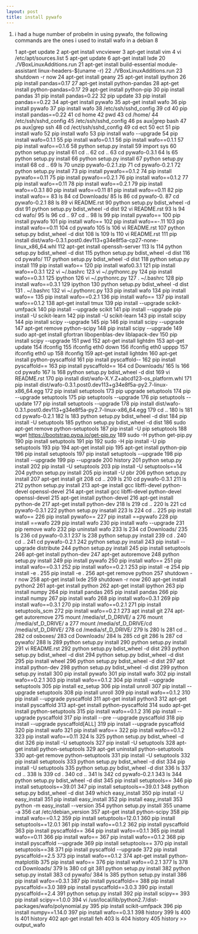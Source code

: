 ```yaml
---
layout: post
title: install pywafo
---
```


1. i had a huge number of probelm in using pywafo, the following commands are the ones i used to install wafo in a debian 8



    1  apt-get update
    2  apt-get install vncviewer
    3  apt-get install vim
    4  vi /etc/apt/sources.list
    5  apt-get update
    6  apt-get install lxde
   20  ./VBoxLinuxAdditions.run 
   21  apt-get install build-essential module-assistant linux-headers-$(uname -r)
   22  ./VBoxLinuxAdditions.run 
   23  shutdown -r now
   24  apt-get install geany
   25  apt-get install ipython
   26  pip install pandas=0.17
   27  apt-get install python-pandas
   28  apt-get install python-pandas=0.17
   29  apt-get install python-pip
   30  pip install pandas
   31  pip install pandas=0.22
   32  pip update
   33  pip install pandas==0.22
   34  apt-get install pywafo
   35  apt-get install wafo
   36  pip install pywafo
   37  pip install wafo
   38  /etc/ssh/sshd_config
   39  cd
   40  pip install pandas==0.22
   41  cd home
   42  pwd
   43  cd /home/
   44  /etc/ssh/sshd_config
   45  /etc/ssh/sshd_config
   46  ps aux|grep bash
   47  ps aux|grep ssh
   48  cd /ect/ssh/sshd_config
   49  cd ect
   50  ect
   51  pip install wafo
   52  pip install wafo
   53  pip install wafo --upgrade
   54  pip install wafo=0.1.1
   55  pip install wafo=0.1.1
   56  pip install wafo==0.1.1
   57  pip install wafo==0.1.6
   58  python setup.py install
   59  import sys
   60  python setup.py install
   61  cd ..
   62  cd ..
   63  cd pywafo-0.3.1
   64  ls
   65  python setup.py install
   66  python setup.py install
   67  python setup.py install
   68  cd ..
   69  ls
   70  unzip pywafo-0.2.1.zip 
   71  cd pywafo-0.2.1
   72  python setup.py install
   73  pip install pywafo==0.1.2
   74  pip install pywafo==0.11
   75  pip install pywafo==0.2.1
   76  pip install wafo==0.1.2
   77  pip install wafo==0.11
   78  pip install wafo==0.2.1
   79  pip install wafo==0.3.1
   80  pip install wafo==0.11
   81  pip install wafo==0.11
   82  pip install wafo==
   83  ls
   84  cd Downloads/
   85  ls
   86  cd pywafo-0.
   87  cd pywafo-0.2.1
   88  ls
   89  vi README.rst 
   90  python setup.py bdist_wheel -d dist
   91  python setup.py bdist_wheel -d dist
   92  vi README.rst 
   93  ls
   94  cd wafo/
   95  ls
   96  cd ..
   97  cd ..
   98  ls
   99  pip install pywafo==
  100  pip install pywafo
  101  pip install wafo==
  102  pip install wafo==-.11
  103  pip install wafo==0.11
  104  cd pywafo
  105  ls
  106  vi README.rst 
  107   python setup.py bdist_wheel -d dist
  108  ls
  109  ls
  110  vi README.rst 
  111   pip install dist/wafo-0.3.1.post0.dev113+g34e8f5a-cp27-none-linux_x86_64.whl 
  112  apt-get install openssh-server
  113  ls
  114   python setup.py bdist_wheel -d dist
  115  python setup.py bdist_wheel -d dist
  116  cd pywafo/
  117  python setup.py bdist_wheel -d dist
  118  python setup.py install
  119  pip install wafo==
  120  pip install wafo0.3.1
  121  pip install wafo==0.3.1
  122  vi ~/.bashrc 
  123  vi ~/.pythonrc.py
  124  pip install wafo==0.3.1
  125  ipython 
  126  vi ~/.pythonrc.py 
  127  . ~/.bashrc 
  128  pip install wafo==0.3.1
  129  ipython 
  130  python setup.py bdist_wheel -d dist
  131  . ~/.bashrc 
  132  vi ~/.pythonrc.py 
  133  pip install wafo
  134  pip install wafo==
  135  pip install wafo==0.2.1
  136  pip install wafo==
  137  pip install wafo==0.1.2
  138  apt-get install tmux
  139  pip install --upgrade scikit-umfpack
  140  pip install --upgrade scikit
  141  pip install --upgrade pip install -U scikit-learn
  142  pip install -U scikit-learn
  143  pip install scipy
  144  pip install scipy --upgrade
  145  pip 
  146  pip install scipy --upgrade
  147  apt-get remove python-scipy
  148  pip install scipy --upgrade
  149  sudo apt-get install gfortran libopenblas-dev liblapack-dev
  150  pip install scipy --upgrade
  151  pwd
  152  apt-get install lightdm
  153  apt-get update
  154  ifconfig
  155  ifconfig eth0 down
  156  ifconfig eth0 upppp
  157  ifconfig eth0 up
  158  ifconfig
  159  apt-get install lightdm
  160  apt-get install python-pyscaffold
  161  pip install pyscaffold--
  162  pip install pyscaffold==
  163  pip install pyscaffold==
  164  cd Downloads/
  165  ls
  166  cd pywafo
  167  ls
  168  python setup.py bdist_wheel -d dist
  169  vi README.rst 
  170   pip install dist/wafo-X.Y.Z+abcd123-os_platform.whl
  171   pip install dist/wafo-0.3.1.post0.dev113+g34e8f5a-py2.7-linux-x86_64.egg 
  172  pip install setuptools
  173  pip upgrade setuptools 
  174  pip --upgrade setuptools 
  175  pip setuptools --upgrade
  176  pip setuptools --update
  177  pip install setuptools --upgrade
  178   pip install dist/wafo-0.3.1.post0.dev113+g34e8f5a-py2.7-linux-x86_64.egg 
  179  cd ..
  180  ls
  181  cd pywafo-0.2.1
  182  ls
  183  python setup.py bdist_wheel -d dist
  184  pip install -U setuptools
  185  python setup.py bdist_wheel -d dist
  186  sudo apt-get remove python-setuptools
  187  pip install -U pip setuptools
  188  wget https://bootstrap.pypa.io/get-pip.py
  189  sudo -H python get-pip.py
  190  pip install setuptools
  191  pip
  192  sudo -H pip install -U pip setuptools
  193  pip
  194  apt-get install pip
  195  apt-get install python-pip
  196  pip install setuptools
  197  pip install setuptools --upgrade
  198  pip install  --upgrade
  199  pip --upgrade
  200  history
  201  python setup.py  install
  202  pip install -U setuptools
  203  pip install -U setuptools==14
  204  python setup.py  install
  205  pip install -U pbr
  206  python setup.py  install
  207  apt-get install git
  208  cd ..
  209  ls
  210  cd pywafo-0.3.1
  211  ls
  212  python setup.py  install
  213  apt-ge install gcc libffi-devel python-devel openssl-devel
  214  apt-get install gcc libffi-devel python-devel openssl-devel
  215  apt-get install python-devel 
  216  apt-get install python-de
  217  apt-get install python-dev
  218  ls
  219  cd ..
  220  ls
  221  cd pywafo-0.3.1
  222  python setup.py  insatall
  223  ls
  224  cd ..
  225  pip install wafo==
  226  pip install pywafo==
  227  pip install ==pywafo
  228  pip install ==wafo
  229  pip install wafo
  230  pip install wafo --upgrade
  231  pip remove wafo
  232  pip uninstall wafo
  233  ls
  234  cd Downloads/
  235  ls
  236  cd pywafo-0.3.1
  237  ls
  238  python setup.py install
  239  cd .
  240  cd ..
  241  cd pywafo-0.2.1
  242  python setup.py install
  243  pip install --upgrade distribute
  244  python setup.py install
  245  pip install setuptools
  246  apt-get install python-dev
  247  apt-get autoremove
  248  python setup.py install
  249  pip install pywafo
  250  pip install wafo==
  251  pip install wafo==0.3.1
  252  pip install wafo==0.2.1
  253  pip install -e
  254  pip install -e .
  255  pip install -e .
  256  apt-get remove python
  257  shutdown -r now
  258  apt-get install lxde
  259  shutdown -r now
  260  apt-get install python2
  261  apt-get install python
  262  apt-get install ipython
  263  pip install numpy
  264  pip install pandas
  265  pip install pandas
  266  pip install numpy
  267  pip install wafo
  268  pip install wafo=0.3.1
  269  pip install wafo==0.3.1
  270  pip install wafo==0.2.1
  271  pip install setuptools_scm
  272  pip install wafo==0.2.1
  273  apt install git
  274  apt-get autoremove
  275  mount /media/sf_D_DRIVE/ a
  276  mount /media/sf_D_DRIVE/ a
  277  mount /media/sf_D_DRIVE/cd /media/sf_D_DRIVE/
  278  cd /media/sf_D_DRIVE/
  279  ls
  280  ls
  281  cd ..
  282  cd osboxes/
  283  cd Downloads/
  284  ls
  285  cd git
  286  ls
  287  cd pywafo/
  288  ls
  289  python setup.py install
  290  python setup.py install
  291  vi README.rst 
  292      python setup.py bdist_wheel -d dist
  293      python setup.py bdist_wheel -d dist
  294      python setup.py bdist_wheel -d dist
  295  pip install wheel
  296      python setup.py bdist_wheel -d dist
  297  apt install python-dev
  298      python setup.py bdist_wheel -d dist
  299  python setup.py install
  300  pip install pywafo
  301  pip install wafo
  302  pip install wafo==0.2.1
  303  pip install wafo==0.1.2
  304  pip install --upgrade setuptools
  305  pip install ez_setup
  306  pip install unroll
  307  pip install --upgrade setuptools
  308  pip install unroll
  309  pip install wafo==0.1.2
  310  pip install --upgrade pyscaffold
  311  apt-get install python3
  312  apt-get install pyscaffold
  313  apt-get install python-pyscaffold
  314  sudo apt-get install python-setuptools
  315  pip install wafo==0.1.2
  316  pip install --upgrade pyscaffold
  317  pip install --pre --upgrade pyscaffold
  318  pip install --upgrade pyscaffold[ALL]
  319  pip install --upgrade pyscaffold
  320  pip install wafo
  321  pip install wafo==
  322  pip install wafo==0.1.2
  323  pip install wafo==0.11
  324  ls
  325      python setup.py bdist_wheel -d dist
  326  pip install -U setuptools
  327  pip install -U setuptools
  328  apt-get install python-setuptools
  329  apt-get uninstall python-setuptools
  330  apt-get remove python-setuptools
  331  pip install -U setuptools
  332  pip install  setuptools
  333      python setup.py bdist_wheel -d dist
  334  pip install -U setuptools
  335      python setup.py bdist_wheel -d dist
  336  ls
  337  cd ..
  338  ls
  339  cd .
  340  cd ..
  341  ls
  342  cd pywafo-0.2.1
  343  ls
  344      python setup.py bdist_wheel -d dist
  345  pip install setuptools==
  346  pip install setuptools==39.01
  347  pip install setuptools==39.0.1
  348      python setup.py bdist_wheel -d dist
  349  which easy_install
  350  pip install -U easy_install
  351  pip install  easy_install
  352  pip install  easy_install
  353  python -m easy_install --version
  354  python setup.py  install
  355  uname -a
  356  cat /etc/debian_version 
  357  apt-get install python-scipy
  358  pip install wafo==0.1.2
  359  pip install setuptools=12.0.1
  360  pip install setuptools==12.0.1
  361  pip install wafo==0.1.2
  362  pip install pyscaffold
  363  pip install pyscaffold==
  364  pip install wafo==0.1.1
  365  pip install wafo==0.11
  366  pip install wafo==
  367  pip install wafo==0.1.2
  368  pip install pyscaffold --upgrade
  369  pip install setuptools==
  370  pip install setuptools==38
  371  pip install pyscaffold --upgrade
  372  pip install pyscaffold==2.5
  373  pip install wafo==0.1.2
  374  apt-get install python-matplotlib
  375  pip install wafo==
  376  pip install wafo==0.2.1
  377  ls
  378  cd Downloads/
  379  ls
  380  cd git
  381  python setup.py install
  382  python setup.py install
  383  cd pywafo/
  384  ls
  385  python setup.py install
  386  pip install wafo==0.3.1
  387  pip install pyscaffold==
  388  pip install pyscaffold==3.0
  389  pip install pyscaffold==3.0.3
  390  pip install pyscaffold==2.4
  391  python setup.py install
  392  pip install scipy==
  393  pip install scipy==1.0.0
  394  vi /usr/local/lib/python2.7/dist-packages/wafo/polynomial.py
  395  pip install scikit-umfpack
  396  pip install numpy==1.14.0
  397  pip install wafo==0.3.1
  398  history
  399  ls
  400  ls
  401  history
  402  apt-get install feh
  403  ls
  404  history
  405  history >> output_wafo
